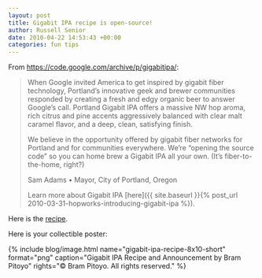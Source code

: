 ```yaml
---
layout: post
title: Gigabit IPA recipe is open-source!
author: Russell Senior
date: 2010-04-22 14:53:43 +00:00
categories: fun tips
---
```


From <https://code.google.com/archive/p/gigabitipa/>:

> When Google invited America to get inspired by gigabit fiber technology, Portland’s innovative geek and brewer communities responded by creating a fresh and edgy organic beer to answer Google’s call. Portland Gigabit IPA offers a massive NW hop aroma, rich citrus and pine accents aggressively balanced with clear malt caramel flavor, and a deep, clean, satisfying finish.
>
> We believe in the opportunity offered by gigabit fiber networks for Portland and for communities everywhere. We’re “opening the source code” so you can home brew a Gigabit IPA all your own. (It’s fiber-to-the-home, right?)
>
> Sam Adams &bull; Mayor, City of Portland, Oregon
>
> Learn more about Gigabit IPA [here]({{ site.baseurl }}{% post_url 2010-03-31-hopworks-introducing-gigabit-ipa %}).

Here is the [recipe](https://storage.googleapis.com/google-code-archive-downloads/v2/code.google.com/gigabitipa/gigabitIPA.txt).

Here is your collectible poster:

{% include blog/image.html name="gigabit-ipa-recipe-8x10-short" format="png" caption="Gigabit IPA Recipe and Announcement by Bram Pitoyo" rights="&copy; Bram Pitoyo. All rights reserved." %}

